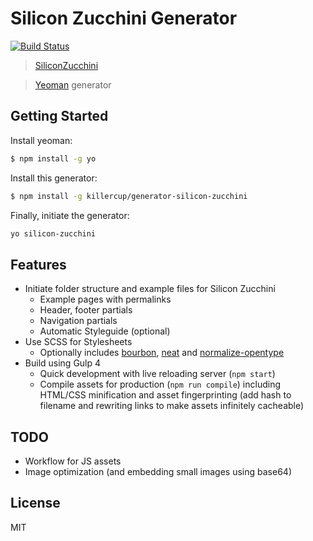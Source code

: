 # Silicon Zucchini Generator

[![Build Status](https://travis-ci.org/killercup/generator-silicon-zucchini.svg?branch=master)](https://travis-ci.org/killercup/generator-silicon-zucchini)

> [SiliconZucchini](https://github.com/killercup/silicon-zucchini)

> [Yeoman](http://yeoman.io) generator


## Getting Started

Install yeoman:

```bash
$ npm install -g yo
```

Install this generator:

```bash
$ npm install -g killercup/generator-silicon-zucchini
```

Finally, initiate the generator:

```bash
yo silicon-zucchini
```

## Features

- Initiate folder structure and example files for Silicon Zucchini
  - Example pages with permalinks
  - Header, footer partials
  - Navigation partials
  - Automatic Styleguide (optional)
- Use SCSS for Stylesheets
  - Optionally includes [bourbon](http://bourbon.io/), [neat](http://neat.bourbon.io/) and [normalize-opentype](https://github.com/kennethormandy/normalize-opentype.css)
- Build using Gulp 4
  - Quick development with live reloading server (`npm start`)
  - Compile assets for production (`npm run compile`) including HTML/CSS minification and asset fingerprinting (add hash to filename and rewriting links to make assets infinitely cacheable)

## TODO

- Workflow for JS assets
- Image optimization (and embedding small images using base64)

## License

MIT

